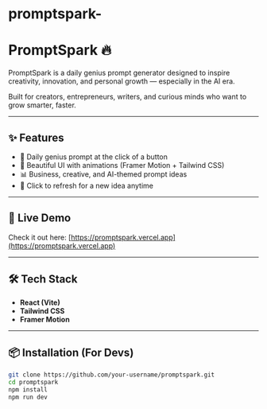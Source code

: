 # promptspark-

# PromptSpark 🔥

PromptSpark is a daily genius prompt generator designed to inspire creativity, innovation, and personal growth — especially in the AI era.

Built for creators, entrepreneurs, writers, and curious minds who want to grow smarter, faster.

---

## ✨ Features

- 🔮 Daily genius prompt at the click of a button
- 🎨 Beautiful UI with animations (Framer Motion + Tailwind CSS)
- 📊 Business, creative, and AI-themed prompt ideas
- 🔄 Click to refresh for a new idea anytime

---

## 🚀 Live Demo

Check it out here: [https://promptspark.vercel.app](https://promptspark.vercel.app)

---

## 🛠️ Tech Stack

- **React (Vite)**
- **Tailwind CSS**
- **Framer Motion**

---

## 📦 Installation (For Devs)

```bash
git clone https://github.com/your-username/promptspark.git
cd promptspark
npm install
npm run dev
